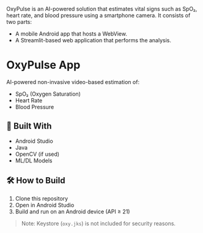OxyPulse is an AI-powered solution that estimates vital signs such as SpO₂, heart rate, and blood pressure using a smartphone camera. It consists of two parts:
- A mobile Android app that hosts a WebView.
- A Streamlit-based web application that performs the analysis.

# OxyPulse App

AI-powered non-invasive video-based estimation of:

- SpO₂ (Oxygen Saturation)
- Heart Rate
- Blood Pressure

## 📱 Built With

- Android Studio
- Java
- OpenCV (if used)
- ML/DL Models

## 🛠️ How to Build

1. Clone this repository
2. Open in Android Studio
3. Build and run on an Android device (API ≥ 21)

> Note: Keystore (`oxy.jks`) is not included for security reasons.


